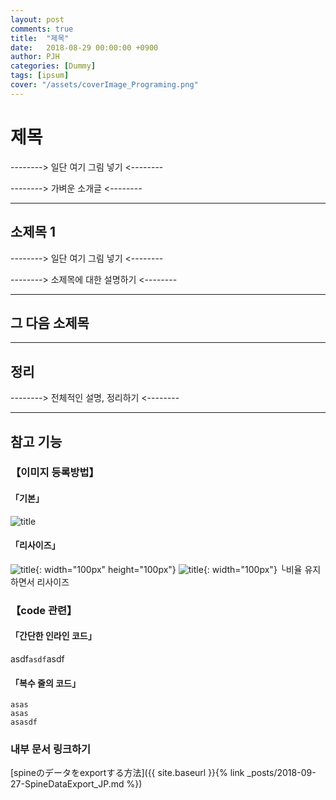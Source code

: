 ```yaml
---
layout: post
comments: true
title:  "제목"
date:   2018-08-29 00:00:00 +0900
author: PJH
categories: [Dummy]
tags: [ipsum]
cover: "/assets/coverImage_Programing.png"
---
```


# 제목

-------->
일단 여기 그림 넣기
<--------

-------->
가벼운 소개글
<--------

---

## 소제목 1

-------->
일단 여기 그림 넣기
<--------

-------->
소제목에 대한 설명하기
<--------

---

## 그 다음 소제목

---

## 정리
-------->
전체적인 설명, 정리하기
<--------

---

## 참고 기능

### 【이미지 등록방법】
#### 「기본」
![title](/assets/post_img/myComputer.jpg)

#### 「리사이즈」
![title](/assets/post_img/myComputer.jpg){: width="100px" height="100px"}
![title](/assets/post_img/myComputer.jpg){: width="100px"}
    └비율 유지하면서 리사이즈

### 【code 관련】

#### 「간단한 인라인 코드」

asdf`asdf`asdf

#### 「복수 줄의 코드」
```
asas
asas
asasdf
```

### 내부 문서 링크하기
[spineのデータをexportする方法]({{ site.baseurl }}{% link _posts/2018-09-27-SpineDataExport_JP.md %})
